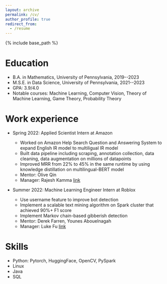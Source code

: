 ```yaml
---
layout: archive
permalink: /cv/
author_profile: true
redirect_from:
  - /resume
---
```


{% include base_path %}

Education
======
* B.A. in Mathematics, University of Pennsylvania, 2019--2023
* M.S.E. in Data Science, University of Pennsylvania, 2021--2023
* GPA: 3.9/4.0
* Notable courses: Machine Learning, Computer Vision, Theory of Machine Learning, Game Theory, Probability Theory

Work experience
======
* Spring 2022: Applied Scientist Intern at Amazon
  * Worked on Amazon Help Search Question and Answering System to expand English IR model to multiligual IR model 
  * Built data pipeline including scraping, annotation collection, data cleaning, data augmentation on millions of datapoints
  * Improved MRR from 22% to 45% in the same runtime by using knowledge distillation on multilingual-BERT model
  * Mentor: Olive Qin
  * Manager: Rajesh Kamma [link](https://www.linkedin.com/in/rajesh-kamma-b1476837/)

* Summer 2022: Machine Learning Engineer Intern at Roblox
  * Use username feature to improve bot detection 
  * Implement a scalable text mining algorithm on Spark cluster that achieved 90%+ F1 score
  * Implement Markov chain-based gibberish detection
  * Mentor: Derek Farren, Younes Abouelnagah
  * Manager: Luke Fu [link](https://www.linkedin.com/in/luke-fu-93455a122/)
  
Skills
======
* Python: Pytorch, HuggingFace, OpenCV, PySpark
* Linux
* Java
* SQL

